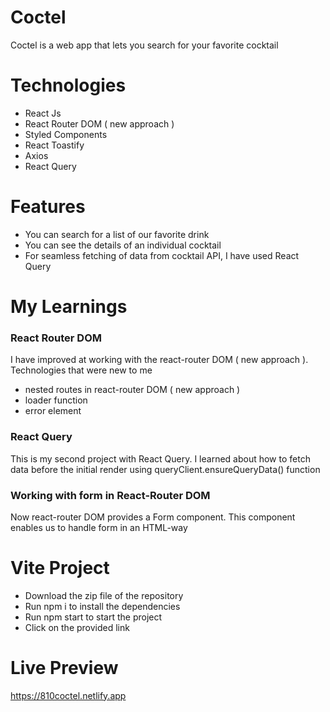 # Coctel
Coctel is a web app that lets you search for your favorite cocktail 

# Technologies

- React Js
- React Router DOM ( new approach )
- Styled Components
- React Toastify
- Axios
- React Query

# Features

- You can search for a list of our favorite drink
- You can see the details of an individual cocktail
- For seamless fetching of data from cocktail API, I have used React Query

# My Learnings

### React Router DOM
I have improved at working with the react-router DOM ( new approach ). Technologies that were new to me
- nested routes in react-router DOM ( new approach )
- loader function
- error element

### React Query
  This is my second project with React Query. I learned about how to fetch data before the initial render using queryClient.ensureQueryData() function

  ### Working with form in React-Router DOM
  Now react-router DOM provides a Form component. This component enables us to handle form in an HTML-way

  # Vite Project
   - Download the zip file of the repository
   - Run npm i to install the dependencies
   - Run npm start to start the project
   - Click on the provided link

 # Live Preview
  https://810coctel.netlify.app


